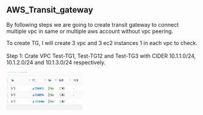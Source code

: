## AWS_Transit_gateway

By following steps we are going to create transit gateway to connect multiple vpc in same or multiple aws account without vpc peering.

To create TG, I will create 3 vpc and 3 ec2 instances 1 in each vpc to check.
<br><br>
Step 1: Crate VPC Test-TG1, Test-TG12 and Test-TG3 with CIDER 10.1.1.0/24, 10.1.2.0/24 and 10.1.3.0/24 respectively.
<br><br>
<img src = "images/vpc.png" width = 200 height =100>

